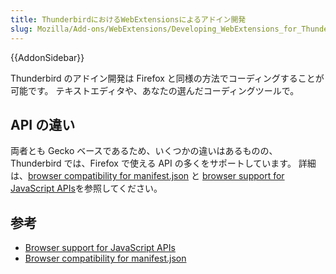 ```yaml
---
title: ThunderbirdにおけるWebExtensionsによるアドイン開発
slug: Mozilla/Add-ons/WebExtensions/Developing_WebExtensions_for_Thunderbird
---
```


{{AddonSidebar}}

Thunderbird のアドイン開発は Firefox と同様の方法でコーディングすることが可能です。
テキストエディタや、あなたの選んだコーディングツールで。

## API の違い

両者とも Gecko ベースであるため、いくつかの違いはあるものの、Thunderbird では、Firefox で使える API の多くをサポートしています。
詳細は、[browser compatibility for manifest.json](/ja/docs/Mozilla/Add-ons/WebExtensions/Browser_compatibility_for_manifest.json) と [browser support for JavaScript APIs](/ja/docs/Mozilla/Add-ons/WebExtensions/Browser_support_for_JavaScript_APIs)を参照してください。

## 参考

- [Browser support for JavaScript APIs](/ja/docs/Mozilla/Add-ons/WebExtensions/Browser_support_for_JavaScript_APIs)
- [Browser compatibility for manifest.json](/ja/docs/Mozilla/Add-ons/WebExtensions/Browser_compatibility_for_manifest.json)
